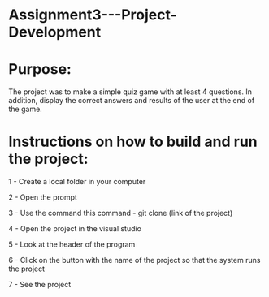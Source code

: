 # Assignment3---Project-Development

# Purpose: 
The project was to make a simple quiz game with at least 4 questions. In addition, display the correct answers and results of the user at the end of the game.

# Instructions on how to build and run the project:
1 - Create a local folder in your computer

2 - Open the prompt

3 - Use the command this command - git clone (link of the project)

4 - Open the project in the visual studio

5 - Look at the header of the program

6 - Click on the button with the name of the project so that the system runs the project

7 - See the project

